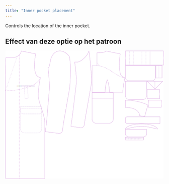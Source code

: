 ```yaml
---
title: "Inner pocket placement"
---
```


Controls the location of the inner pocket.

## Effect van deze optie op het patroon

![This image shows the effect of this option by superimposing several variants that have a different value for this option](carlton_innerpocketplacement_sample.svg "Effect of this option on the pattern")
